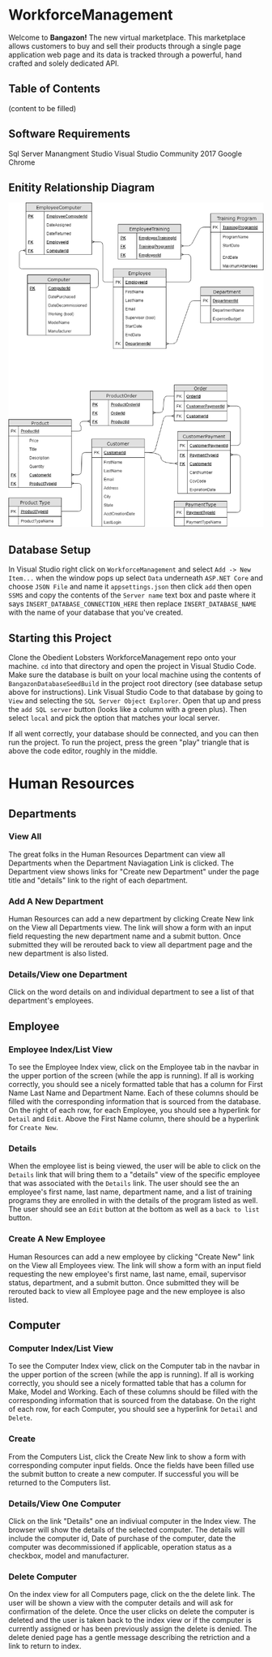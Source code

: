 # WorkforceManagement
Welcome to **Bangazon!** The new virtual marketplace. This marketplace allows customers to buy and sell their products through a single page application web page and its data is tracked through a powerful, hand crafted and solely dedicated API. 

## Table of Contents
(content to be filled)
## Software Requirements
Sql Server Manangment Studio
Visual Studio Community 2017
Google Chrome
## Enitity Relationship Diagram
![ERD](/images/bangazonv3.png)


## Database Setup
In Visual Studio right click on ```WorkforceManagement``` and select ```Add -> New Item...```
when the window pops up select ```Data``` underneath ```ASP.NET Core``` and choose ```JSON File``` and name it ```appsettings.json``` then click ```add```
then open ```SSMS``` and copy the contents of the ```Server name``` text box and paste where it says ```INSERT_DATABASE_CONNECTION_HERE```
then replace ```INSERT_DATABASE_NAME``` with the name of your database that you've created. 

## Starting this Project

Clone the Obedient Lobsters WorkforceManagement repo onto your machine. ```cd``` into that directory and open the project in Visual Studio Code.
Make sure the database is built on your local machine using the contents of ```BangazonDatabaseSeedBuild``` in the project root directory (see database setup above for instructions).
Link Visual Studio Code to that database by going to ```View``` and selecting the ```SQL Server Object Explorer```. Open that up and press the ```add SQL server``` button (looks like a column with a green plus). Then select ```local``` and pick the option that matches your local server.

If all went correctly, your database should be connected, and you can then run the project.
To run the project, press the green "play" triangle that is above the code editor, roughly in the middle.



# Human Resources

## Departments

### View All
The great folks in the Human Resources Department can view all Departments when the Department Naviagation Link is clicked. The Department view shows links for "Create new Department" under the page title and "details" link to the right of each department.

### Add A New Department
Human Resources can add a new department by clicking Create New link on the View all Departments view. The link will show a form with an input field requesting the new department name and a submit button. Once submitted they will be rerouted back to view all department page and the new department is also listed.


### Details/View one Department
Click on the word details on and individual department to see a list of that department's employees.

## Employee 

### Employee Index/List View
To see the Employee Index view, click on the Employee tab in the navbar in the upper portion of the screen (while the app is running). If all is working correctly, you should see a nicely formatted table that has a column for First Name Last Name and Department Name. Each of these columns should be filled with the corresponding information that is sourced from the database. On the right of each row, for each Employee, you should see a hyperlink for ```Detail``` and ```Edit```. Above the First Name column, there should be a hyperlink for ```Create New```. 

### Details
When the employee list is being viewed, the user will be able to click on the ```Details``` link that will bring them to a "details" view of the specific employee that was associated with the ```Details``` link. The user should see the an employee's first name, last name, department name, and a list of training programs they are enrolled in with the details of the program listed as well. The user should see an ```Edit``` button at the bottom as well as a ```back to list``` button. 

### Create A New Employee
Human Resources can add a new employee by clicking "Create New" link on the View all Employees view. The link will show a form with an input field requesting the new employee's first name, last name, email, supervisor status, department, and a submit button. Once submitted they will be rerouted back to view all Employee page and the new employee is also listed.


## Computer

### Computer Index/List View
To see the Computer Index view, click on the Computer tab in the navbar in the upper portion of the screen (while the app is running). If all is working correctly, you should see a nicely formatted table that has a column for Make, Model and Working. Each of these columns should be filled with the corresponding information that is sourced from the database. On the right of each row, for each Computer, you should see a hyperlink for ```Detail``` and ```Delete```.  

### Create
From the Computers List, click the Create New link to show a form with corresponding computer input fields.  Once the fields have been filled use the submit button to create a new computer.  If successful you will be returned to the Computers list.

### Details/View One Computer
Click on the link "Details" one an indiviual computer in the Index view. The browser will show the details of the selected computer. The details will include the computer id, Date of purchase of the computer, date the computer was decommissioned if applicable, operation status as a checkbox, model and manufacturer.

### Delete Computer
On the index view for all Computers page, click on the the delete link. The user will be shown a view with the computer details and will ask for confirmation of the delete. Once the user clicks on delete the computer is deleted and the user is taken back to the index view or if the computer is currently assigned or has been previously assign the delete is denied. The delete denied page has a gentle message describing the retriction and a link to return to index.